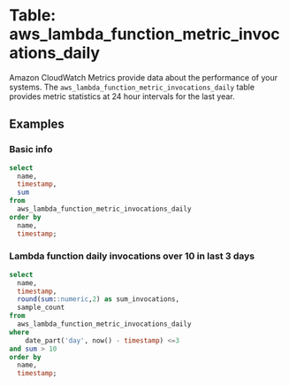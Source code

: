 # Table: aws_lambda_function_metric_invocations_daily

Amazon CloudWatch Metrics provide data about the performance of your systems.  The `aws_lambda_function_metric_invocations_daily` table provides metric statistics at 24 hour intervals for the last year.

## Examples

### Basic info

```sql
select
  name,
  timestamp,
  sum
from
  aws_lambda_function_metric_invocations_daily
order by
  name,
  timestamp;
```


### Lambda function daily invocations over 10 in last 3 days

```sql
select
  name,
  timestamp,
  round(sum::numeric,2) as sum_invocations,
  sample_count
from
  aws_lambda_function_metric_invocations_daily
where 
    date_part('day', now() - timestamp) <=3
and sum > 10
order by
  name,
  timestamp;
```